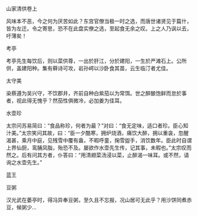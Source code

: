 山家清供卷上

风味本不恶，今之何为厌苦如此？东宫官僚当极一时之选，而唐世诸贤见于篇什，皆为左迁。令之寄思，恐不在此盘实僚之选，至起食无余之叹。上之人乃讽以去，吁薄矣！

考亭

考亭先生每饮后，则以菜供尊，一出於肝江，分於建阳，一生於严滩石上。公所供，盖建阳种。集有藓诗可攻，岩孙崿以沙卧食其苗，云生临汀者尤佳。

太守美

染蔡遵为吴兴守，不饮郡井，齐前自种白紫茄以为常饵。世之醉酿饱鲜而怠於事者，视此得无愧乎？然茄性俱微冷，必加姜为佳耳。

水壶珍

太宗问苏易简曰：“食品称珍，何者为最？”对曰：“食无定味，适口者珍。臣心知汁美。”太宗笑问其故，曰：“臣一夕酷寒，拥炉烧酒，痛饮大醉，拥以重衾，忽醒渴甚，乘月中庭，见残雪中覆有盎，不暇呼童，掬雪盥手，消饮数年。臣此时自谓上界仙厨，鸾脯凤脂，殆恐不及。屡欲作水壶先生传，记其事，未暇也。”太宗叹而然之。后有问其方者，仆答曰：“用清翅菜汤浸以菜，止醉渴一味耳。或不然，请询之水壶先生。”

蓝王

豆粥

汉光武在萎亭时，得冯异奉豆粥，至久且不忘报，况山居可无此乎？用沙饼同煮赤豆，候粥少…